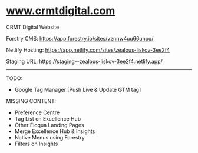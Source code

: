# www.crmtdigital.com
CRMT Digital Website

Forstry CMS: https://app.forestry.io/sites/vznnw4uu66unoq/

Netlify Hosting: https://app.netlify.com/sites/zealous-liskov-3ee2f4

Staging URL: https://staging--zealous-liskov-3ee2f4.netlify.app/

-------

TODO:
* Google Tag Manager [Push Live & Update GTM tag]

MISSING CONTENT:
* Preference Centre
* Tag List on Excellence Hub
* Other Eloqua Landing Pages
* Merge Excellence Hub & Insights
* Native Menus using Forestry
* Filters on Insights
